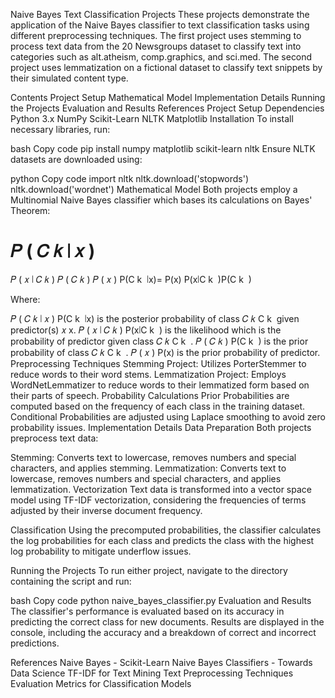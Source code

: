 Naive Bayes Text Classification Projects
These projects demonstrate the application of the Naive Bayes classifier to text classification tasks using different preprocessing techniques. The first project uses stemming to process text data from the 20 Newsgroups dataset to classify text into categories such as alt.atheism, comp.graphics, and sci.med. The second project uses lemmatization on a fictional dataset to classify text snippets by their simulated content type.

Contents
Project Setup
Mathematical Model
Implementation Details
Running the Projects
Evaluation and Results
References
Project Setup
Dependencies
Python 3.x
NumPy
Scikit-Learn
NLTK
Matplotlib
Installation
To install necessary libraries, run:

bash
Copy code
pip install numpy matplotlib scikit-learn nltk
Ensure NLTK datasets are downloaded using:

python
Copy code
import nltk
nltk.download('stopwords')
nltk.download('wordnet')
Mathematical Model
Both projects employ a Multinomial Naive Bayes classifier which bases its calculations on Bayes' Theorem:

𝑃
(
𝐶
𝑘
∣
𝑥
)
=
𝑃
(
𝑥
∣
𝐶
𝑘
)
𝑃
(
𝐶
𝑘
)
𝑃
(
𝑥
)
P(C 
k
​
 ∣x)= 
P(x)
P(x∣C 
k
​
 )P(C 
k
​
 )
​
 

Where:

𝑃
(
𝐶
𝑘
∣
𝑥
)
P(C 
k
​
 ∣x) is the posterior probability of class 
𝐶
𝑘
C 
k
​
  given predictor(s) 
𝑥
x.
𝑃
(
𝑥
∣
𝐶
𝑘
)
P(x∣C 
k
​
 ) is the likelihood which is the probability of predictor given class 
𝐶
𝑘
C 
k
​
 .
𝑃
(
𝐶
𝑘
)
P(C 
k
​
 ) is the prior probability of class 
𝐶
𝑘
C 
k
​
 .
𝑃
(
𝑥
)
P(x) is the prior probability of predictor.
Preprocessing Techniques
Stemming Project: Utilizes PorterStemmer to reduce words to their word stems.
Lemmatization Project: Employs WordNetLemmatizer to reduce words to their lemmatized form based on their parts of speech.
Probability Calculations
Prior Probabilities are computed based on the frequency of each class in the training dataset.
Conditional Probabilities are adjusted using Laplace smoothing to avoid zero probability issues.
Implementation Details
Data Preparation
Both projects preprocess text data:

Stemming: Converts text to lowercase, removes numbers and special characters, and applies stemming.
Lemmatization: Converts text to lowercase, removes numbers and special characters, and applies lemmatization.
Vectorization
Text data is transformed into a vector space model using TF-IDF vectorization, considering the frequencies of terms adjusted by their inverse document frequency.

Classification
Using the precomputed probabilities, the classifier calculates the log probabilities for each class and predicts the class with the highest log probability to mitigate underflow issues.

Running the Projects
To run either project, navigate to the directory containing the script and run:

bash
Copy code
python naive_bayes_classifier.py
Evaluation and Results
The classifier's performance is evaluated based on its accuracy in predicting the correct class for new documents. Results are displayed in the console, including the accuracy and a breakdown of correct and incorrect predictions.

References
Naive Bayes - Scikit-Learn
Naive Bayes Classifiers - Towards Data Science
TF-IDF for Text Mining
Text Preprocessing Techniques
Evaluation Metrics for Classification Models
